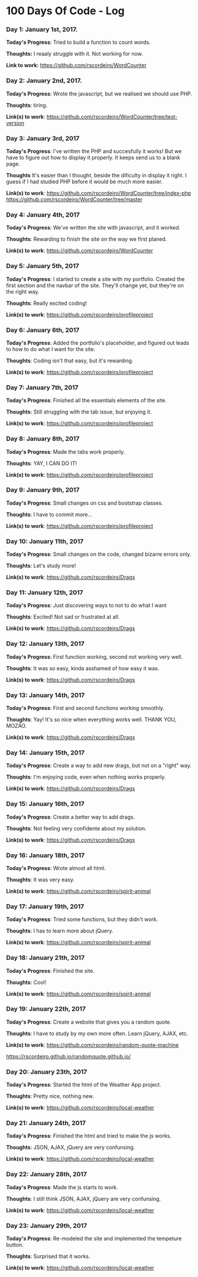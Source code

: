 
# 100 Days Of Code - Log

### Day 1: January 1st, 2017.

**Today's Progress**: Tried to build a function to count words.

**Thoughts:** I reaaly struggle with it. Not working for now.

**Link to work:** https://github.com/rscordeiro/WordCounter

### Day 2: January 2nd, 2017.

**Today's Progress**: Wrote the javascript, but we realised we should use PHP.

**Thoughts**: tiring.

**Link(s) to work**: https://github.com/rscordeiro/WordCounter/tree/test-version


### Day 3: January 3rd, 2017

**Today's Progress**: I've written the PHP and succesfully it works! But we have to figure out how to display it properly. It keeps send us to a blank page.

**Thoughts** It's easier than I thought, beside the dificulty in display it right. I guess if I had studied PHP before it would be much more easier.

**Link(s) to work**:
https://github.com/rscordeiro/WordCounter/tree/index-php
https://github.com/rscordeiro/WordCounter/tree/master


### Day 4: January 4th, 2017

**Today's Progress**: We've written the site with javascript, and it worked.

**Thoughts**: Rewarding to finish the site on the way we first planed.

**Link(s) to work**: https://github.com/rscordeiro/WordCounter


### Day 5: January 5th, 2017

**Today's Progress**: I started to create a site with my portfolio. Created the first section and the navbar of the site. They'll change yet, but they're on the right way.

**Thoughts**: Really excited coding!

**Link(s) to work**: https://github.com/rscordeiro/profileproject


### Day 6: January 6th, 2017

**Today's Progress**: Added the portfolio's placeholder, and figured out leads to how to do what I want for the site.

**Thoughts**:  Coding isn't that easy, but it's rewarding.

**Link(s) to work**: https://github.com/rscordeiro/profileproject


### Day 7: January 7th, 2017

**Today's Progress**: Finished all the essentials elements of the site.

**Thoughts**:  Still struggling with the tab issue, but enjoying it.

**Link(s) to work**: https://github.com/rscordeiro/profileproject


### Day 8: January 8th, 2017

**Today's Progress**: Made the tabs work properly.

**Thoughts**:  YAY, I CAN DO IT!

**Link(s) to work**: https://github.com/rscordeiro/profileproject


### Day 9: January 9th, 2017

**Today's Progress**: Small changes on css and bootstrap classes.

**Thoughts**:  I have to commit more...

**Link(s) to work**: https://github.com/rscordeiro/profileproject


### Day 10: January 11th, 2017

**Today's Progress**: Small changes on the code, changed bizarre errors only.

**Thoughts**:  Let's study more!

**Link(s) to work**: https://github.com/rscordeiro/Drags


### Day 11: January 12th, 2017

**Today's Progress**: Just discovering ways to not to do what I want

**Thoughts**:  Excited! Not sad or frustrated at all.

**Link(s) to work**: https://github.com/rscordeiro/Drags


### Day 12: January 13th, 2017

**Today's Progress**: First function working, second not working very well.

**Thoughts**:  It was so easy, kinda asshamed of how easy it was.

**Link(s) to work**: https://github.com/rscordeiro/Drags


### Day 13: January 14th, 2017

**Today's Progress**: First and second functions working smoothly.

**Thoughts**:  Yay! It's so nice when everything works well. THANK YOU, MOZÃO.

**Link(s) to work**: https://github.com/rscordeiro/Drags


### Day 14: January 15th, 2017

**Today's Progress**: Create a way to add new drags, but not on a "right" way.

**Thoughts**:  I'm enjoying code, even when nothing works properly.

**Link(s) to work**: https://github.com/rscordeiro/Drags


### Day 15: January 16th, 2017

**Today's Progress**: Create a better way to add drags.

**Thoughts**:  Not feeling very confidente about my solution.

**Link(s) to work**: https://github.com/rscordeiro/Drags


### Day 16: January 18th, 2017

**Today's Progress**: Wrote almost all html.

**Thoughts**:  It was very easy.

**Link(s) to work**: https://github.com/rscordeiro/spirit-animal


### Day 17: January 19th, 2017

**Today's Progress**: Tried some functions, but they didn't work.

**Thoughts**:  I has to learn more about jQuery.

**Link(s) to work**: https://github.com/rscordeiro/spirit-animal


### Day 18: January 21th, 2017

**Today's Progress**: Finished the site.

**Thoughts**:  Cool!

**Link(s) to work**: https://github.com/rscordeiro/spirit-animal


### Day 19: January 22th, 2017

**Today's Progress**: Create a website that gives you a random quote.

**Thoughts**: I have to study by my own more often. Learn jQuery, AJAX, etc. 

**Link(s) to work**: https://github.com/rscordeiro/random-quote-machine

https://rscordeiro.github.io/randomquote.github.io/


### Day 20: January 23th, 2017

**Today's Progress**: Started the html of the Weather App project.

**Thoughts**: Pretty nice, nothing new. 

**Link(s) to work**: https://github.com/rscordeiro/local-weather


### Day 21: January 24th, 2017

**Today's Progress**: Finished the html and tried to make the js works.

**Thoughts**: JSON, AJAX, jQuery are very confunsing.

**Link(s) to work**: https://github.com/rscordeiro/local-weather


### Day 22: January 28th, 2017

**Today's Progress**: Made the js starts to work.

**Thoughts**: I still think JSON, AJAX, jQuery are very confunsing.

**Link(s) to work**: https://github.com/rscordeiro/local-weather


### Day 23: January 29th, 2017

**Today's Progress**: Re-modeled the site and implemented the tempeture button.

**Thoughts**: Surprised that it works.

**Link(s) to work**: https://github.com/rscordeiro/local-weather
